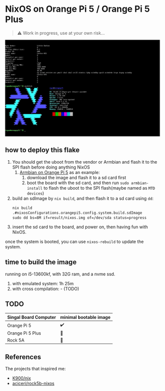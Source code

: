 # NixOS on Orange Pi 5 / Orange Pi 5 Plus

> :warning: Work in progress, use at your own risk...

![](_img/nixos-on-orangepi5.webp)

## how to deploy this flake

1. You should get the uboot from the vendor or Armbian and flash it to the SPI flash before doing anything NixOS
   1. [Armbian on Orange Pi 5](https://www.armbian.com/orange-pi-5/) as an example:
      1. download the image and flash it to a sd card first
      2. boot the board with the sd card, and then run `sudo armbian-install` to flash the uboot to the SPI flash(maybe named as `MTD devices`)
2. build an sdImage by `nix build`, and then flash it to a sd card using `dd`:
   ```shell
   nix build .#nixosConfigurations.orangepi5.config.system.build.sdImage
   sudo dd bs=8M if=result/nixos.img of=/dev/sda status=progress
   ```
3. insert the sd card to the board, and power on, then having fun with NixOS.

once the system is booted, you can use `nixos-rebuild` to update the system.

## time to build the image

running on i5-13600kf, with 32G ram, and a nvme ssd.

1. with emulated system: 1h 25m
2. with cross compilation: - (TODO)

## TODO

| Singal Board Computer | minimal bootable image |
| --------------------- | ---------------------- |
| Orange Pi 5           | :heavy_check_mark:     |
| Orange Pi 5 Plus      | :no_entry_sign:        |
| Rock 5A               | :no_entry_sign:        |

## References

The projects that inspired me:

- [K900/nix](https://gitlab.com/K900/nix)
- [aciceri/rock5b-nixos](https://github.com/aciceri/rock5b-nixos)
